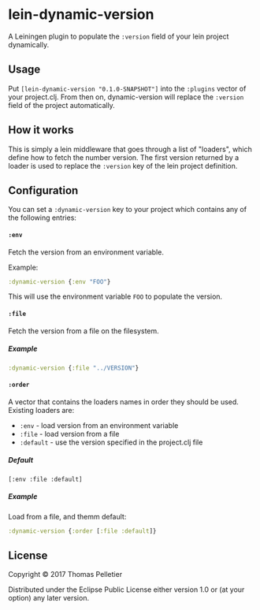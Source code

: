# lein-dynamic-version

A Leiningen plugin to populate the `:version` field of your lein project dynamically.

## Usage

Put `[lein-dynamic-version "0.1.0-SNAPSHOT"]` into the `:plugins` vector of your project.clj.
From then on, dynamic-version will replace the `:version` field of the project automatically.

## How it works

This is simply a lein middleware that goes through a list of "loaders", which define how to fetch the number version. The first version returned by a loader is used to replace the `:version` key of the lein project definition.

## Configuration

You can set a `:dynamic-version` key to your project which contains any of the following entries:

#### `:env`

Fetch the version from an environment variable.

Example:

```clj
:dynamic-version {:env "FOO"}
```

This will use the environment variable `FOO` to populate the version.

#### `:file`

Fetch the version from a file on the filesystem.

##### Example

```clj
:dynamic-version {:file "../VERSION"}
```


#### `:order`

A vector that contains the loaders names in order they should be used. Existing loaders are:

* `:env` - load version from an environment variable
* `:file` - load version from a file
* `:default` - use the version specified in the project.clj file

##### Default

`[:env :file :default]`

##### Example

Load from a file, and themm default:

```clj
:dynamic-version {:order [:file :default]}
```

## License

Copyright © 2017 Thomas Pelletier

Distributed under the Eclipse Public License either version 1.0 or (at
your option) any later version.
